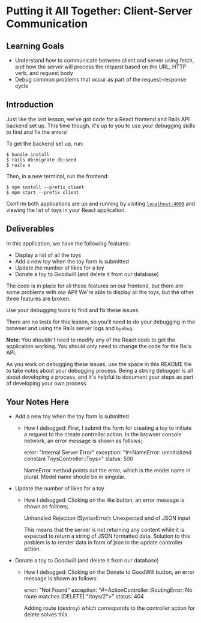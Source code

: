 # Putting it All Together: Client-Server Communication

## Learning Goals

- Understand how to communicate between client and server using fetch, and how
  the server will process the request based on the URL, HTTP verb, and request
  body
- Debug common problems that occur as part of the request-response cycle

## Introduction

Just like the last lesson, we've got code for a React frontend and Rails API
backend set up. This time though, it's up to you to use your debugging skills to
find and fix the errors!

To get the backend set up, run:

```console
$ bundle install
$ rails db:migrate db:seed
$ rails s
```

Then, in a new terminal, run the frontend:

```console
$ npm install --prefix client
$ npm start --prefix client
```

Confirm both applications are up and running by visiting
[`localhost:4000`](http://localhost:4000) and viewing the list of toys in your
React application.

## Deliverables

In this application, we have the following features:

- Display a list of all the toys
- Add a new toy when the toy form is submitted
- Update the number of likes for a toy
- Donate a toy to Goodwill (and delete it from our database)

The code is in place for all these features on our frontend, but there are some
problems with our API! We're able to display all the toys, but the other three
features are broken.

Use your debugging tools to find and fix these issues.

There are no tests for this lesson, so you'll need to do your debugging in the
browser and using the Rails server logs and `byebug`.

**Note**: You shouldn't need to modify any of the React code to get the
application working. You should only need to change the code for the Rails API.

As you work on debugging these issues, use the space in this README file to take
notes about your debugging process. Being a strong debugger is all about
developing a process, and it's helpful to document your steps as part of
developing your own process.

## Your Notes Here

- Add a new toy when the toy form is submitted

  - How I debugged:
    First, I submit the form for creating a toy to initiate a request to the create controller action.
    In the browser console network, an error message is shown as follows; 

    error: "Internal Server Error"
    exception: "#<NameError: uninitialized constant ToysController::Toys>"
    status: 500

    NameError method points out the error, which is the model name in plural. Model name should be in singular.

- Update the number of likes for a toy

  - How I debugged:
    Clicking on the like button, an error message is shown as follows; 

    Unhandled Rejection (SyntaxError): Unexpected end of JSON input

    This means that the server is not returning any content while it is expected to return a string of JSON formatted data. Solution to this problem is to render data in form of json in the update controller action.

- Donate a toy to Goodwill (and delete it from our database)

  - How I debugged:
    Clicking on the Donate to GoodWill button, an error message is shown as follows:

    error: "Not Found"
    exception: "#<ActionController::RoutingError: No route matches [DELETE] \"/toys/2\">"
    status: 404
    
    Adding route (destroy) which corresponds to the controller action for delete solves this.
